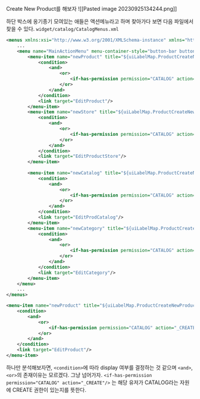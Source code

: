 Create New Product를 해보자
![[Pasted image 20230925134244.png]]

하단 박스에 옹기종기 모여있는 애들은 액션메뉴라고 하며 
찾아가다 보면 다음 파일에서 찾을 수 있다.
`widget/catalog/CatalogMenus.xml`
```xml
<menus xmlns:xsi="http://www.w3.org/2001/XMLSchema-instance" xmlns="http://ofbiz.apache.org/Widget-Menu" xsi:schemaLocation="http://ofbiz.apache.org/Widget-Menu http://ofbiz.apache.org/dtds/widget-menu.xsd">
	...
	<menu name="MainActionMenu" menu-container-style="button-bar button-style-2" default-selected-style="selected">
        <menu-item name="newProduct" title="${uiLabelMap.ProductCreateNewProduct}">
            <condition>
                <and>
                    <or>
                        <if-has-permission permission="CATALOG" action="_CREATE"/>
                    </or>
                </and>
            </condition>
            <link target="EditProduct"/>
        </menu-item>
        <menu-item name="newStore" title="${uiLabelMap.ProductCreateNewProductStore}">
            <condition>
                <and>
                    <or>
                        <if-has-permission permission="CATALOG" action="_CREATE"/>
                    </or>
                </and>
            </condition>
            <link target="EditProductStore"/>
        </menu-item>
        
        <menu-item name="newCatalog" title="${uiLabelMap.ProductCreateNewCatalog}">
            <condition>
                <and>
                    <or>
                        <if-has-permission permission="CATALOG" action="_CREATE"/>
                    </or>
                </and>
            </condition>
            <link target="EditProdCatalog"/>
        </menu-item>
        <menu-item name="newCategory" title="${uiLabelMap.ProductCreateNewCategory}">
            <condition>
                <and>
                    <or>
                        <if-has-permission permission="CATALOG" action="_CREATE"/>
                    </or>
                </and>
            </condition>
            <link target="EditCategory"/>
        </menu-item>
    </menu>
    ...
</menus>
```

```xml
<menu-item name="newProduct" title="${uiLabelMap.ProductCreateNewProduct}">
	<condition>
		<and>
			<or>
				<if-has-permission permission="CATALOG" action="_CREATE"/>
			</or>
		</and>
	</condition>
	<link target="EditProduct"/>
</menu-item>
```
하나만 분석해보자면, `<condition>`에 따라 display 여부를 결정하는 것 같으며
`<and>`, `<or>`의 존재이유는 모르겠다. 그냥 넘어가자.
`<if-has-permission permission="CATALOG" action="_CREATE"/>` 는 해당 유저가 CATALOG라는 자원에 CREATE 권한이 있는지를 뜻한다.


